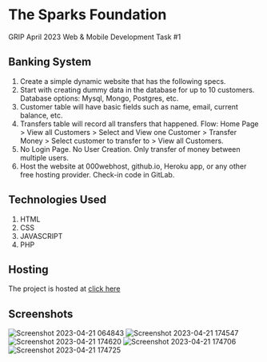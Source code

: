 # The Sparks Foundation

GRIP April 2023 Web & Mobile Development Task #1

## Banking System
1. Create a simple dynamic website that has the following specs. 
2. Start with creating dummy data in the database for up to 10 customers. Database options: Mysql, Mongo, Postgres, etc. 
3. Customer table will have basic fields such as name, email, current balance, etc. 
4. Transfers table will record all transfers that happened. Flow: Home Page > View all Customers > Select and View one Customer > Transfer Money > Select customer to transfer to > View all Customers.
5. No Login Page. No User Creation. Only transfer of money between multiple users. 
6. Host the website at 000webhost, github.io, Heroku app, or any other free hosting provider. Check-in code in GitLab.

## Technologies Used
1. HTML
2. CSS
3. JAVASCRIPT
4. PHP

## Hosting

The project is hosted at [click here](https://clonal-procedures.000webhostapp.com/index.html)

## Screenshots
![Screenshot 2023-04-21 064843](https://user-images.githubusercontent.com/94692993/233518523-647fb9f9-adea-48b2-a3dc-d0f802039e41.png)
![Screenshot 2023-04-21 174547](https://user-images.githubusercontent.com/94692993/233633381-fea9983f-c64a-4a0f-a3e1-1a0ada93e944.png)
![Screenshot 2023-04-21 174620](https://user-images.githubusercontent.com/94692993/233633396-b2c13446-3d20-454a-ad1c-a25b7b5266f3.png)
![Screenshot 2023-04-21 174706](https://user-images.githubusercontent.com/94692993/233633404-a0947f11-21df-464e-9017-2d4cf7b3d9f9.png)
![Screenshot 2023-04-21 174725](https://user-images.githubusercontent.com/94692993/233633416-30995461-f72f-486e-8037-4798fa91efc0.png)
